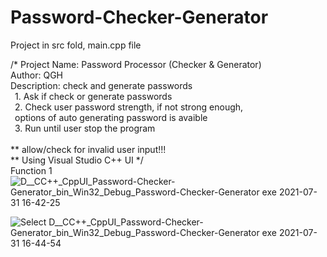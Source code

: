 # Password-Checker-Generator

Project in src fold, main.cpp file

/*	Project Name: Password Processor (Checker & Generator)<br />
	Author: QGH<br />
	Description: check and generate passwords<br />
		&ensp;1. Ask if check or generate passwords<br />
		&ensp;2. Check user password strength, if not strong enough,<br />
		&ensp;options of auto generating password is avaible<br />
		&ensp;3. Run until user stop the program<br />
		<br />
    ** allow/check for invalid user input!!!<br />
    ** Using Visual Studio C++ UI
*/
<br />
Function 1
![D__CC++_CppUI_Password-Checker-Generator_bin_Win32_Debug_Password-Checker-Generator exe 2021-07-31 16-42-25](https://user-images.githubusercontent.com/76548491/127755595-14cb1a70-52f7-44a7-8ebb-b2bcf6aa23d5.gif)

![Select D__CC++_CppUI_Password-Checker-Generator_bin_Win32_Debug_Password-Checker-Generator exe 2021-07-31 16-44-54](https://user-images.githubusercontent.com/76548491/127755610-13693a0b-054d-4c79-943a-265e7dcf0f02.gif)




